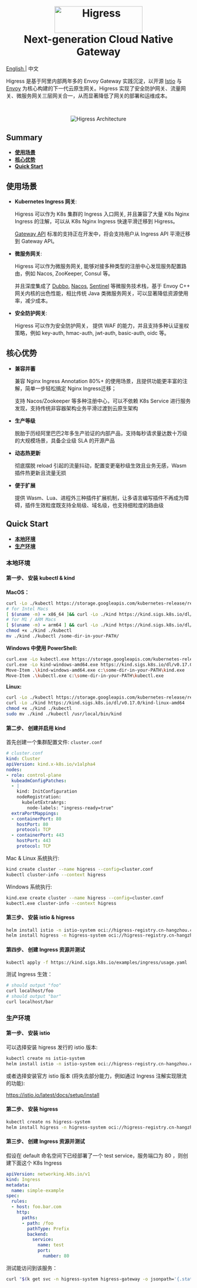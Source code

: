 <h1 align="center">
    <img src="https://img.alicdn.com/imgextra/i2/O1CN01NwxLDd20nxfGBjxmZ_!!6000000006895-2-tps-960-290.png" alt="Higress" width="240" height="72.5">
  <br>
  Next-generation Cloud Native Gateway
</h1>

<p>
   <a href="README-EN.md"> English <a/> | 中文
</p>

Higress 是基于阿里内部两年多的 Envoy Gateway 实践沉淀，以开源 [Istio](https://github.com/istio/istio) 与 [Envoy](https://github.com/envoyproxy/envoy) 为核心构建的下一代云原生网关。Higress 实现了安全防护网关、流量网关、微服务网关三层网关合一，从而显著降低了网关的部署和运维成本。

<BR><center><img src="https://img.alicdn.com/imgextra/i4/O1CN01dqXHDi27RhjAtZyNp_!!6000000007794-0-tps-1794-1446.jpg" alt="Higress Architecture"></center>


## Summary

- [**使用场景**](#使用场景)
- [**核心优势**](#核心优势)
- [**Quick Start**](#quick-start)

## 使用场景

- **Kubernetes Ingress 网关**: 

  Higress 可以作为 K8s 集群的 Ingress 入口网关, 并且兼容了大量 K8s Nginx Ingress 的注解，可以从 K8s Nginx Ingress 快速平滑迁移到 Higress。
  
  [Gateway API](https://gateway-api.sigs.k8s.io/) 标准的支持正在开发中，将会支持用户从 Ingress API 平滑迁移到 Gateway API。
  
- **微服务网关**: 

  Higress 可以作为微服务网关, 能够对接多种类型的注册中心发现服务配置路由，例如 Nacos, ZooKeeper, Consul 等。
  
  并且深度集成了 [Dubbo](https://github.com/apache/dubbo), [Nacos](https://github.com/alibaba/nacos), [Sentinel](https://github.com/alibaba/Sentinel) 等微服务技术栈，基于 Envoy C++ 网关内核的出色性能，相比传统 Java 类微服务网关，可以显著降低资源使用率，减少成本。
  
- **安全防护网关**:

  Higress 可以作为安全防护网关， 提供 WAF 的能力，并且支持多种认证鉴权策略，例如 key-auth, hmac-auth, jwt-auth, basic-auth, oidc 等。  
  

## 核心优势

- **兼容并蓄**
  
  兼容 Nginx Ingress Annotation 80%+ 的使用场景，且提供功能更丰富的注解，简单一步轻松搞定 Nginx Ingress迁移；
  
  支持 Nacos/Zookeeper 等多种注册中心，可以不依赖 K8s Service 进行服务发现，支持传统非容器架构业务平滑过渡到云原生架构

- **生产等级**

  脱胎于历经阿里巴巴2年多生产验证的内部产品，支持每秒请求量达数十万级的大规模场景，具备企业级 SLA 的开源产品

- **动态热更新**
  
  彻底摆脱 reload 引起的流量抖动，配置变更毫秒级生效且业务无感，Wasm 插件热更新且流量无损
  
- **便于扩展**
  
  提供 Wasm、Lua、进程外三种插件扩展机制，让多语言编写插件不再成为障碍，插件生效粒度既支持全局级、域名级，也支持细粒度的路由级


## Quick Start
- [**本地环境**](#本地环境)
- [**生产环境**](#生产环境)


### 本地环境


#### 第一步、 安装 kubectl & kind

**MacOS：**
```bash
curl -Lo ./kubectl https://storage.googleapis.com/kubernetes-release/release/$(curl -s https://storage.googleapis.com/kubernetes-release/release/stable.txt)/bin/darwin/amd64/kubectl
# for Intel Macs
[ $(uname -m) = x86_64 ]&& curl -Lo ./kind https://kind.sigs.k8s.io/dl/v0.17.0/kind-darwin-amd64
# for M1 / ARM Macs
[ $(uname -m) = arm64 ] && curl -Lo ./kind https://kind.sigs.k8s.io/dl/v0.17.0/kind-darwin-arm64
chmod +x ./kind ./kubectl
mv ./kind ./kubectl /some-dir-in-your-PATH/
```

**Windows 中使用 PowerShell:**
```bash
curl.exe -Lo kubectl.exe https://storage.googleapis.com/kubernetes-release/release/$(curl.exe -s https://storage.googleapis.com/kubernetes-release/release/stable.txt)/bin/windows/amd64/kubectl.exe
curl.exe -Lo kind-windows-amd64.exe https://kind.sigs.k8s.io/dl/v0.17.0/kind-windows-amd64
Move-Item .\kind-windows-amd64.exe c:\some-dir-in-your-PATH\kind.exe
Move-Item .\kubectl.exe c:\some-dir-in-your-PATH\kubectl.exe
```

**Linux:**
```bash
curl -Lo ./kubectl https://storage.googleapis.com/kubernetes-release/release/$(curl -s https://storage.googleapis.com/kubernetes-release/release/stable.txt)/bin/linux/amd64/kubectl
curl -Lo ./kind https://kind.sigs.k8s.io/dl/v0.17.0/kind-linux-amd64
chmod +x ./kind ./kubectl
sudo mv ./kind ./kubectl /usr/local/bin/kind
```

#### 第二步、 创建并启用 kind 

首先创建一个集群配置文件: `cluster.conf`

```yaml
# cluster.conf
kind: Cluster
apiVersion: kind.x-k8s.io/v1alpha4
nodes:
- role: control-plane
  kubeadmConfigPatches:
  - |
    kind: InitConfiguration
    nodeRegistration:
      kubeletExtraArgs:
        node-labels: "ingress-ready=true"
  extraPortMappings:
  - containerPort: 80
    hostPort: 80
    protocol: TCP
  - containerPort: 443
    hostPort: 443
    protocol: TCP
```
Mac & Linux 系统执行:
```bash
kind create cluster --name higress --config=cluster.conf
kubectl cluster-info --context higress
```
Windows 系统执行:
```bash
kind.exe create cluster --name higress --config=cluster.conf
kubectl.exe cluster-info --context higress
```

#### 第三步、 安装 istio & higress

```bash
helm install istio -n istio-system oci://higress-registry.cn-hangzhou.cr.aliyuncs.com/charts/istio-local
helm install higress -n higress-system oci://higress-registry.cn-hangzhou.cr.aliyuncs.com/charts/higress-local
```

#### 第四步、 创建 Ingress 资源并测试

```bash
kubectl apply -f https://kind.sigs.k8s.io/examples/ingress/usage.yaml
```

测试 Ingress 生效：

```bash
# should output "foo"
curl localhost/foo
# should output "bar"
curl localhost/bar
```


### 生产环境

#### 第一步、 安装 istio

可以选择安装 higress 发行的 istio 版本: 
```bash
kubectl create ns istio-system
helm install istio -n istio-system oci://higress-registry.cn-hangzhou.cr.aliyuncs.com/charts/istio
```

或者选择安装官方 istio 版本 (将失去部分能力，例如通过 Ingress 注解实现限流的功能):
    
https://istio.io/latest/docs/setup/install

#### 第二步、 安装 higress

```bash
kubectl create ns higress-system
helm install higress -n higress-system oci://higress-registry.cn-hangzhou.cr.aliyuncs.com/charts/higress 
```

#### 第三步、 创建 Ingress 资源并测试

假设在 default 命名空间下已经部署了一个 test service，服务端口为 80 ，则创建下面这个 K8s Ingress
    
```yaml
apiVersion: networking.k8s.io/v1
kind: Ingress
metadata:
  name: simple-example
spec:
  rules:
  - host: foo.bar.com
    http:
      paths:
      - path: /foo
        pathType: Prefix
        backend:
          service:
            name: test
            port:
              number: 80  
```

测试能访问到该服务：
    
```bash
curl "$(k get svc -n higress-system higress-gateway -o jsonpath='{.status.loadBalancer.ingress[0].ip}')"/foo -H 'host: foo.bar.com'
```    

